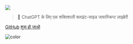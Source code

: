 <!-- _coverpage.md -->

<img class="logo" src="https://assets.chatgptjs.org/images/chatgpt.js-logo-dark-mode-padded-7000x777.png?v=main">

> 🤖 ChatGPT के लिए एक शक्तिशाली क्लाइंट-साइड जावास्क्रिप्ट लाइब्रेरी

[GitHub](https://github.com/KudoAI/chatgpt.js)
[शुरू हो जाओ](#⚡-लाइब्रेरी-आयात-करना)

<!-- background color -->

![color](transparent)
